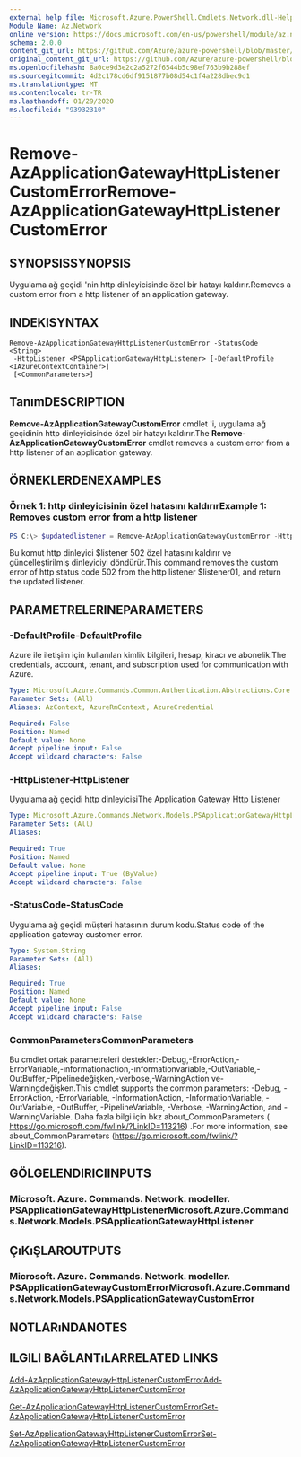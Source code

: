 ```yaml
---
external help file: Microsoft.Azure.PowerShell.Cmdlets.Network.dll-Help.xml
Module Name: Az.Network
online version: https://docs.microsoft.com/en-us/powershell/module/az.network/remove-azapplicationgatewayhttplistenercustomerror
schema: 2.0.0
content_git_url: https://github.com/Azure/azure-powershell/blob/master/src/Network/Network/help/Remove-AzApplicationGatewayHttpListenerCustomError.md
original_content_git_url: https://github.com/Azure/azure-powershell/blob/master/src/Network/Network/help/Remove-AzApplicationGatewayHttpListenerCustomError.md
ms.openlocfilehash: 8a0ce9d3e2c2a5272f6544b5c98ef763b9b288ef
ms.sourcegitcommit: 4d2c178cd6df9151877b08d54c1f4a228dbec9d1
ms.translationtype: MT
ms.contentlocale: tr-TR
ms.lasthandoff: 01/29/2020
ms.locfileid: "93932310"
---
```

# <span data-ttu-id="c7aa2-101">Remove-AzApplicationGatewayHttpListenerCustomError</span><span class="sxs-lookup"><span data-stu-id="c7aa2-101">Remove-AzApplicationGatewayHttpListenerCustomError</span></span>

## <span data-ttu-id="c7aa2-102">SYNOPSIS</span><span class="sxs-lookup"><span data-stu-id="c7aa2-102">SYNOPSIS</span></span>
<span data-ttu-id="c7aa2-103">Uygulama ağ geçidi 'nin http dinleyicisinde özel bir hatayı kaldırır.</span><span class="sxs-lookup"><span data-stu-id="c7aa2-103">Removes a custom error from a http listener of an application gateway.</span></span>

## <span data-ttu-id="c7aa2-104">INDEKI</span><span class="sxs-lookup"><span data-stu-id="c7aa2-104">SYNTAX</span></span>

```
Remove-AzApplicationGatewayHttpListenerCustomError -StatusCode <String>
 -HttpListener <PSApplicationGatewayHttpListener> [-DefaultProfile <IAzureContextContainer>]
 [<CommonParameters>]
```

## <span data-ttu-id="c7aa2-105">Tanım</span><span class="sxs-lookup"><span data-stu-id="c7aa2-105">DESCRIPTION</span></span>
<span data-ttu-id="c7aa2-106">**Remove-AzApplicationGatewayCustomError** cmdlet 'i, uygulama ağ geçidinin http dinleyicisinde özel bir hatayı kaldırır.</span><span class="sxs-lookup"><span data-stu-id="c7aa2-106">The **Remove-AzApplicationGatewayCustomError** cmdlet removes a custom error from a http listener of an application gateway.</span></span>

## <span data-ttu-id="c7aa2-107">ÖRNEKLERDEN</span><span class="sxs-lookup"><span data-stu-id="c7aa2-107">EXAMPLES</span></span>

### <span data-ttu-id="c7aa2-108">Örnek 1: http dinleyicisinin özel hatasını kaldırır</span><span class="sxs-lookup"><span data-stu-id="c7aa2-108">Example 1: Removes custom error from a http listener</span></span>
```powershell
PS C:\> $updatedlistener = Remove-AzApplicationGatewayCustomError -HttpListener $listener01 -StatusCode HttpStatus502
```

<span data-ttu-id="c7aa2-109">Bu komut http dinleyici $listener 502 özel hatasını kaldırır ve güncelleştirilmiş dinleyiciyi döndürür.</span><span class="sxs-lookup"><span data-stu-id="c7aa2-109">This command removes the custom error of http status code 502 from the http listener $listener01, and return the updated listener.</span></span>

## <span data-ttu-id="c7aa2-110">PARAMETRELERINE</span><span class="sxs-lookup"><span data-stu-id="c7aa2-110">PARAMETERS</span></span>

### <span data-ttu-id="c7aa2-111">-DefaultProfile</span><span class="sxs-lookup"><span data-stu-id="c7aa2-111">-DefaultProfile</span></span>
<span data-ttu-id="c7aa2-112">Azure ile iletişim için kullanılan kimlik bilgileri, hesap, kiracı ve abonelik.</span><span class="sxs-lookup"><span data-stu-id="c7aa2-112">The credentials, account, tenant, and subscription used for communication with Azure.</span></span>

```yaml
Type: Microsoft.Azure.Commands.Common.Authentication.Abstractions.Core.IAzureContextContainer
Parameter Sets: (All)
Aliases: AzContext, AzureRmContext, AzureCredential

Required: False
Position: Named
Default value: None
Accept pipeline input: False
Accept wildcard characters: False
```

### <span data-ttu-id="c7aa2-113">-HttpListener</span><span class="sxs-lookup"><span data-stu-id="c7aa2-113">-HttpListener</span></span>
<span data-ttu-id="c7aa2-114">Uygulama ağ geçidi http dinleyicisi</span><span class="sxs-lookup"><span data-stu-id="c7aa2-114">The Application Gateway Http Listener</span></span>

```yaml
Type: Microsoft.Azure.Commands.Network.Models.PSApplicationGatewayHttpListener
Parameter Sets: (All)
Aliases:

Required: True
Position: Named
Default value: None
Accept pipeline input: True (ByValue)
Accept wildcard characters: False
```

### <span data-ttu-id="c7aa2-115">-StatusCode</span><span class="sxs-lookup"><span data-stu-id="c7aa2-115">-StatusCode</span></span>
<span data-ttu-id="c7aa2-116">Uygulama ağ geçidi müşteri hatasının durum kodu.</span><span class="sxs-lookup"><span data-stu-id="c7aa2-116">Status code of the application gateway customer error.</span></span>

```yaml
Type: System.String
Parameter Sets: (All)
Aliases:

Required: True
Position: Named
Default value: None
Accept pipeline input: False
Accept wildcard characters: False
```

### <span data-ttu-id="c7aa2-117">CommonParameters</span><span class="sxs-lookup"><span data-stu-id="c7aa2-117">CommonParameters</span></span>
<span data-ttu-id="c7aa2-118">Bu cmdlet ortak parametreleri destekler:-Debug,-ErrorAction,-ErrorVariable,-ınformationaction,-ınformationvariable,-OutVariable,-OutBuffer,-Pipelinedeğişken,-verbose,-WarningAction ve-Warningdeğişken.</span><span class="sxs-lookup"><span data-stu-id="c7aa2-118">This cmdlet supports the common parameters: -Debug, -ErrorAction, -ErrorVariable, -InformationAction, -InformationVariable, -OutVariable, -OutBuffer, -PipelineVariable, -Verbose, -WarningAction, and -WarningVariable.</span></span> <span data-ttu-id="c7aa2-119">Daha fazla bilgi için bkz about_CommonParameters ( https://go.microsoft.com/fwlink/?LinkID=113216) .</span><span class="sxs-lookup"><span data-stu-id="c7aa2-119">For more information, see about_CommonParameters (https://go.microsoft.com/fwlink/?LinkID=113216).</span></span>

## <span data-ttu-id="c7aa2-120">GÖLGELENDIRICI</span><span class="sxs-lookup"><span data-stu-id="c7aa2-120">INPUTS</span></span>

### <span data-ttu-id="c7aa2-121">Microsoft. Azure. Commands. Network. modeller. PSApplicationGatewayHttpListener</span><span class="sxs-lookup"><span data-stu-id="c7aa2-121">Microsoft.Azure.Commands.Network.Models.PSApplicationGatewayHttpListener</span></span>

## <span data-ttu-id="c7aa2-122">ÇıKıŞLAR</span><span class="sxs-lookup"><span data-stu-id="c7aa2-122">OUTPUTS</span></span>

### <span data-ttu-id="c7aa2-123">Microsoft. Azure. Commands. Network. modeller. PSApplicationGatewayCustomError</span><span class="sxs-lookup"><span data-stu-id="c7aa2-123">Microsoft.Azure.Commands.Network.Models.PSApplicationGatewayCustomError</span></span>

## <span data-ttu-id="c7aa2-124">NOTLARıNDA</span><span class="sxs-lookup"><span data-stu-id="c7aa2-124">NOTES</span></span>

## <span data-ttu-id="c7aa2-125">ILGILI BAĞLANTıLAR</span><span class="sxs-lookup"><span data-stu-id="c7aa2-125">RELATED LINKS</span></span>

[<span data-ttu-id="c7aa2-126">Add-AzApplicationGatewayHttpListenerCustomError</span><span class="sxs-lookup"><span data-stu-id="c7aa2-126">Add-AzApplicationGatewayHttpListenerCustomError</span></span>](./Add-AzApplicationGatewayHttpListenerCustomError.md)

[<span data-ttu-id="c7aa2-127">Get-AzApplicationGatewayHttpListenerCustomError</span><span class="sxs-lookup"><span data-stu-id="c7aa2-127">Get-AzApplicationGatewayHttpListenerCustomError</span></span>](./Get-AzApplicationGatewayHttpListenerCustomError.md)

[<span data-ttu-id="c7aa2-128">Set-AzApplicationGatewayHttpListenerCustomError</span><span class="sxs-lookup"><span data-stu-id="c7aa2-128">Set-AzApplicationGatewayHttpListenerCustomError</span></span>](./Set-AzApplicationGatewayHttpListenerCustomError.md)
